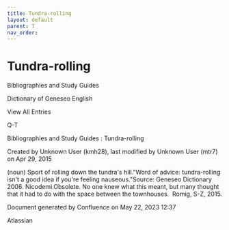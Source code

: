 ```yaml
---
title: Tundra-rolling
layout: default
parent: T
nav_order:
---
```


# Tundra-rolling

Bibliographies and Study Guides

Dictionary of Geneseo English

View All Entries

Q-T

Bibliographies and Study Guides : Tundra-rolling

Created by  Unknown User (kmh28), last modified by  Unknown User (mtr7) on Apr 29, 2015

(noun) Sport of rolling down the tundra's hill.&quot;Word of advice: tundra-rolling isn't a good idea if you're feeling nauseous.&quot;Source: Geneseo Dictionary 2006. Nicodemi.Obsolete. No one knew what this meant, but many thought that it had to do with the space between the townhouses.  Romig, S-Z, 2015.

Document generated by Confluence on May 22, 2023 12:37

Atlassian
